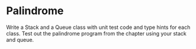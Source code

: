 # Palindrome

Write a Stack and a Queue class with unit test code and type hints for each class. Test out the palindrome program from the chapter using your stack and queue.
